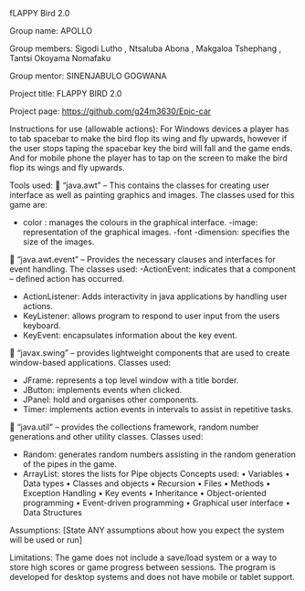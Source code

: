 fLAPPY Bird 2.0

Group name: APOLLO

Group members: Sigodi Lutho , Ntsaluba Abona , Makgaloa Tshephang , Tantsi Okoyama Nomafaku

Group mentor: SINENJABULO GOGWANA

Project title: FLAPPY BIRD 2.0

Project page: https://github.com/g24m3630/Epic-car

Instructions for use (allowable actions): For Windows devices a player has to tab spacebar to make the bird flop its wing and fly upwards, however if the user stops taping the spacebar key the bird will fall and the game ends. And for mobile phone the player has to tap on the screen to make the bird flop its wings and fly upwards. 

Tools used:
	“java.awt”  – This contains the classes for creating user interface as well as painting graphics and images.
 The classes used for this game are: 
 - color : manages the colours in the graphical interface.
 -image: representation of the graphical images. 
 -font 
 -dimension: specifies the size of the images.

	“java.awt.event” – Provides the necessary clauses and interfaces for event handling. 
The classes used: 
-ActionEvent: indicates that a component – defined action has occurred.
- ActionListener: Adds interactivity in java applications by handling user actions. 
- KeyListener: allows program to respond to user input from the users keyboard.
- KeyEvent: encapsulates information about the key event.

	“javax.swing” – provides lightweight components that are used to create window-based applications. 
Classes used:
-	JFrame: represents a top level window with a title border.
-	JButton: implements events when clicked.
-	JPanel: hold and organises other components. 
-	Timer: implements action events in intervals to assist in repetitive tasks.
  
	“java.util” – provides the collections framework, random number generations  and other utility classes.
Classes used:
-	Random: generates random numbers assisting in the random generation of the pipes in the game.
-	ArrayList: stores the lists for Pipe objects
Concepts used: 
•	Variables 
•	Data types
•	Classes and objects
•	Recursion
•	Files
•	Methods
•	Exception Handling
•	Key events
•	Inheritance 
•	Object-oriented programming
•	Event-driven programming
•	Graphical user interface
•	Data Structures

Assumptions: [State ANY assumptions about how you expect the system will be used or run]


Limitations: The game does not include a save/load system or a way to store high scores or game progress between sessions. The program is developed for desktop systems and does not have mobile or tablet support.


